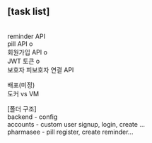 <H2>[task list]</h2><br>
reminder API <br> 
pill API o<br> 
회원가입 API o<br> 
JWT 토큰 o<br> 
보호자 피보호자 연결 API<br>

배포(미정)<br>
도커 vs VM<br>

[폴더 구조] <br>
backend - config <br>
accounts - custom user signup, login, create ...<br>
pharmasee - pill register, create reminder... <br> 


